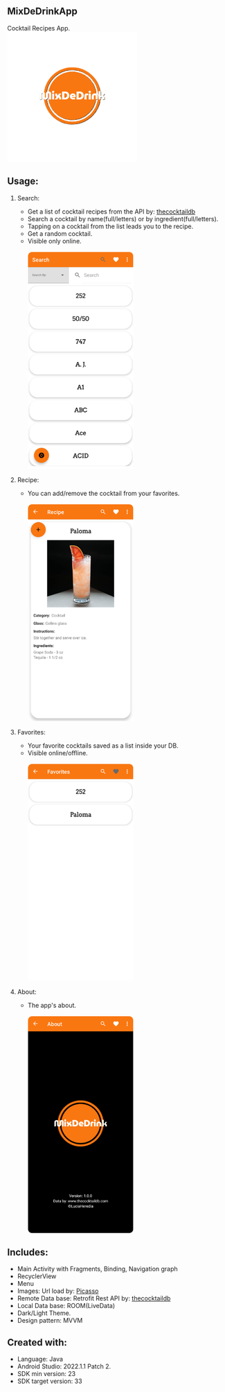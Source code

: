 ## MixDeDrinkApp
Cocktail Recipes App. <br/>
<img src = "README images/appicon.png" height="300"> <br/>

## Usage:
1. Search: <br/>
   - Get a list of cocktail recipes from the API by: [thecocktaildb](https://www.thecocktaildb.com/api.php) <br/>
   - Search a cocktail by name(full/letters) or by ingredient(full/letters). <br/>
   - Tapping on a cocktail from the list leads you to the recipe. <br/>
   - Get a random cocktail. <br/>
   - Visible only online. <br/><br/>
   <img src = "README images/search.png" height="500"> <br/>
   
2. Recipe: <br/>
   - You can add/remove the cocktail from your favorites. <br/><br/>
   <img src = "README images/recipe.png" height="500"> <br/>
   
3. Favorites: <br/>
   - Your favorite cocktails saved as a list inside your DB. <br/>
   - Visible online/offline. <br/><br/>
   <img src = "README images/favorites.png" height="500"> <br/>

4. About: <br/>
   - The app's about. <br/><br/>
   <img src = "README images/about.png" height="500"> <br/>

## Includes:
* Main Activity with Fragments, Binding, Navigation graph <br/>
* RecyclerView <br/>
* Menu <br/>
* Images: Url load by: [Picasso](https://square.github.io/picasso) <br/>
* Remote Data base: Retrofit Rest API by: [thecocktaildb](https://www.thecocktaildb.com/api.php) <br/>
* Local Data base: ROOM(LiveData) <br/>
* Dark/Light Theme.
* Design pattern: MVVM <br/>

## Created with:
* Language: Java
* Android Studio: 2022.1.1 Patch 2.
* SDK min version: 23
* SDK target version: 33
